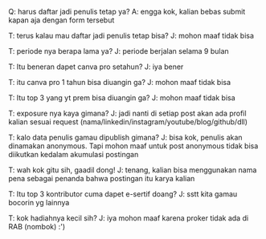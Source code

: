 Q: harus daftar jadi penulis tetap ya?
A: engga kok, kalian bebas submit kapan aja dengan form tersebut

T: terus kalau mau daftar jadi penulis tetap bisa?
J: mohon maaf tidak bisa

T: periode nya berapa lama ya?
J: periode berjalan selama 9 bulan

T: Itu beneran dapet canva pro setahun?
J: iya bener

T: itu canva pro 1 tahun bisa diuangin ga?
J: mohon maaf tidak bisa

T: Itu top 3 yang yt prem bisa diuangin ga?
J: mohon maaf tidak bisa

T: exposure nya kaya gimana?
J: jadi nanti di setiap post akan ada profil kalian sesuai request (nama/linkedin/instagram/youtube/blog/github/dll)

T: kalo data penulis gamau dipublish gimana?
J: bisa kok, penulis akan dinamakan anonymous. Tapi mohon maaf untuk post anonymous tidak bisa diikutkan kedalam akumulasi postingan

T: wah kok gitu sih, gaadil dong!
J: tenang, kalian bisa menggunakan nama pena sebagai penanda bahwa postingan itu karya kalian

T: Itu top 3 kontributor cuma dapet e-sertif doang?
J: sstt kita gamau bocorin yg lainnya

T: kok hadiahnya kecil sih?
J: iya mohon maaf karena proker tidak ada di RAB (nombok) :')
